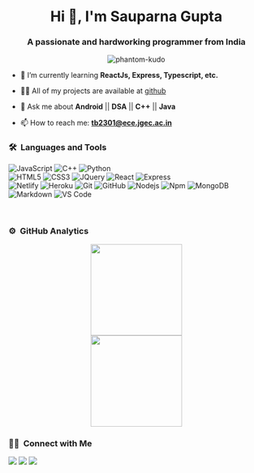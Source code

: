 <h1 align="center">Hi 👋, I'm Sauparna Gupta</h1>
<h3 align="center">A passionate and hardworking programmer from India</h3>

<p align="center"> <img src="https://komarev.com/ghpvc/?username=phantom-kudo&label=Profile%20views&color=blueviolet&style=flat" alt="phantom-kudo" /> </p>

- 🌱 I’m currently learning **ReactJs, Express, Typescript, etc.**

- 👨‍💻 All of my projects are available at [github](https://github.com/phantom-kudo?tab=repositories)

- 💬 Ask me about **Android** || **DSA** || **C++** || **Java**

- 📫 How to reach me: **tb2301@ece.jgec.ac.in**

### 🛠 &nbsp;Languages and Tools

![JavaScript](https://img.shields.io/badge/-JavaScript-%23F7DF1C?style=for-the-badge&logo=javascript&logoColor=000000&labelColor=%23F7DF1C&color=%23FFCE5A)
![C++](https://img.shields.io/badge/C%2B%2B-00599C?style=for-the-badge&logo=c%2B%2B&logoColor=white)
![Python](http://img.shields.io/badge/-Python-3776AB?style=for-the-badge&logo=python&logoColor=ffffff)
<br>
![HTML5](https://img.shields.io/badge/-HTML5-%23E44D27?style=for-the-badge&logo=html5&logoColor=ffffff)
![CSS3](https://img.shields.io/badge/-CSS3-%231572B6?style=for-the-badge&logo=css3)
![JQuery](https://img.shields.io/badge/jQuery-0769AD?style=for-the-badge&logo=jquery&logoColor=white)
![React](https://img.shields.io/badge/-React-61DAFB?style=for-the-badge&logo=react&logoColor=ffffff)
![Express](https://img.shields.io/badge/-Express-61DAFB?style=for-the-badge&logo=express)
<br>
![Netlify](https://img.shields.io/badge/-Netlify-%23F05032?style=for-the-badge&logo=Netlify&logoColor=%23ffffff)
![Heroku](https://img.shields.io/badge/-Heroku-%23F05032?style=for-the-badge&logo=Heroku&logoColor=%23ffffff)
![Git](https://img.shields.io/badge/-Git-%23F05032?style=for-the-badge&logo=git&logoColor=%23ffffff)
![GitHub](https://img.shields.io/badge/-GitHub-181717?style=for-the-badge&logo=github)
![Nodejs](https://img.shields.io/badge/-Nodejs-339933?style=for-the-badge&logo=Node.js&logoColor=ffffff)
![Npm](https://img.shields.io/badge/-npm-CB3837?style=for-the-badge&logo=npm)
![MongoDB](https://img.shields.io/badge/MongoDB-4EA94B?style=for-the-badge&logo=mongodb&logoColor=white)
<br>
![Markdown](https://img.shields.io/badge/Markdown-000000?style=for-the-badge&logo=markdown&logoColor=white)
![VS Code](http://img.shields.io/badge/-VS%20Code-007ACC?style=for-the-badge&logo=visual-studio-code&logoColor=ffffff)
<br/>


<!-- <img align="left" alt="HTML5" width="30px" src="https://raw.githubusercontent.com/github/explore/80688e429a7d4ef2fca1e82350fe8e3517d3494d/topics/html/html.png" />
<img align="left" alt="CSS3" width="30px" src="https://raw.githubusercontent.com/github/explore/80688e429a7d4ef2fca1e82350fe8e3517d3494d/topics/css/css.png" />
<img align="left" alt="Bootstrap" width="30px" src="https://img.icons8.com/color/452/bootstrap.png">
<img align="left" alt="JavaScript" width="30px" src="https://raw.githubusercontent.com/github/explore/80688e429a7d4ef2fca1e82350fe8e3517d3494d/topics/javascript/javascript.png" />
<img align="left" alt="jQuery" width="30px" src="https://cdn.icon-icons.com/icons2/2415/PNG/512/jquery_plain_wordmark_logo_icon_146445.png">
<img align="left" alt="Django" width="30px" src="https://cdn.iconscout.com/icon/free/png-512/django-1-282754.png">
<img align="left" alt="Python" width="30px" src="https://i.imgur.com/gnK58k4.png"/>
<img align="left" alt="C" width="35px" src="https://cdn.iconscout.com/icon/free/png-512/c-programming-569564.png"/>
<img align="left" alt="CPP" width="30px" src="https://upload.wikimedia.org/wikipedia/commons/thumb/1/18/ISO_C%2B%2B_Logo.svg/306px-ISO_C%2B%2B_Logo.svg.png">
<img align="left" alt=JAVA" width="30px" src="https://pics.freeicons.io/uploads/icons/png/378554371540553613-512.png"/>
<img align="left" alt="Atom" width="30px" src="https://upload.wikimedia.org/wikipedia/commons/thumb/7/7b/Icon_Atom.svg/615px-Icon_Atom.svg.png" />
<img align="left" alt="Git" width="30px" src="https://raw.githubusercontent.com/github/explore/80688e429a7d4ef2fca1e82350fe8e3517d3494d/topics/git/git.png" />
<img align="left" alt="GitHub" width="30px" src="https://raw.githubusercontent.com/github/explore/78df643247d429f6cc873026c0622819ad797942/topics/github/github.png" />
<img align="left" alt="Terminal" width="30px" src="https://raw.githubusercontent.com/github/explore/80688e429a7d4ef2fca1e82350fe8e3517d3494d/topics/terminal/terminal.png" /> -->

<br/>

### ⚙️ &nbsp;GitHub Analytics

<p align="center">
<a href="https://github.com/phantom-kudo">
  <img height="180em" src="https://github-readme-stats-eight-theta.vercel.app/api?username=phantom-kudo&show_icons=true&theme=algolia&include_all_commits=true&count_private=true"/> <br>
  <img height="180em" src="https://github-readme-stats-eight-theta.vercel.app/api/top-langs/?username=phantom-kudo&layout=compact&langs_count=8&theme=algolia"/>
</a>
</p>

### 🤝🏻 &nbsp;Connect with Me

<p>
<a href="https://www.linkedin.com/in/sauparna-gupta/"><img src="https://img.shields.io/badge/sauparna-gupta-0077B5?style=flat&logo=Linkedin&logoColor=white"/></a>
<a href="mailto:sg2302@cse.jgec.ac.in"><img src="https://img.shields.io/badge/-sg2302@cse.jgec.ac.in-D14836?style=flat&logo=Gmail&logoColor=white"/></a>
<a href="https://www.codechef.com/users/heisen24"><img src="https://img.shields.io/badge/-heisen24-1877F2?style=flat&logo=CodeChef&logoColor=white"/></a>
</p>

<!-- ![Tarpan's GitHub stats](https://github-readme-streak-stats.herokuapp.com/?user=phantom-kudo&theme=algolia) -->
